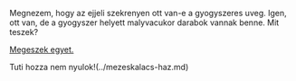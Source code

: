 Megnezem, hogy az ejjeli szekrenyen ott van-e a gyogyszeres uveg.
Igen, ott van, de a gyogyszer helyett malyvacukor darabok vannak benne.
Mit teszek?

[Megeszek egyet.](megesz/megette.md)

Tuti hozza nem nyulok!(../mezeskalacs-haz.md) 

